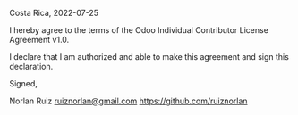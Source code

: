 Costa Rica, 2022-07-25

I hereby agree to the terms of the Odoo Individual Contributor License
Agreement v1.0.

I declare that I am authorized and able to make this agreement and sign this
declaration.

Signed,

Norlan Ruiz ruiznorlan@gmail.com https://github.com/ruiznorlan
